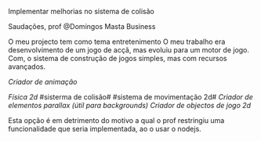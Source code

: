 Implementar melhorias no sistema de colisão



Saudações, prof @Domingos Masta Business 

O meu projecto tem como tema entretenimento 
O meu trabalho era desenvolvimento de um jogo de acçã, mas evoluiu para um motor de jogo.
Com, o sistema de construção de jogos simples, mas com recursos avançados.

*Criador de animação*

*Física 2d*
 #sisterma de colisão#
 #sistema de movimentação 2d# 
*Criador de elementos parallax (útil para backgrounds)*
*Criador de objectos de jogo 2d*

Esta opção é em detrimento do motivo a qual o prof restringiu uma funcionalidade que seria implementada, ao o usar o nodejs.